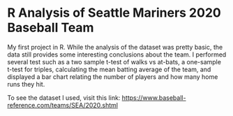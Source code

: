 # R Analysis of Seattle Mariners 2020 Baseball Team 

My first project in R. While the analysis of the dataset was pretty basic, the data still provides some interesting conclusions about the team. I performed several test such as a two sample t-test of walks vs at-bats, a one-sample t-test for triples, calculating the mean batting average of the team, and displayed a bar chart relating the number of players and how many home runs they hit. 

To see the dataset I used, visit this link: https://www.baseball-reference.com/teams/SEA/2020.shtml
